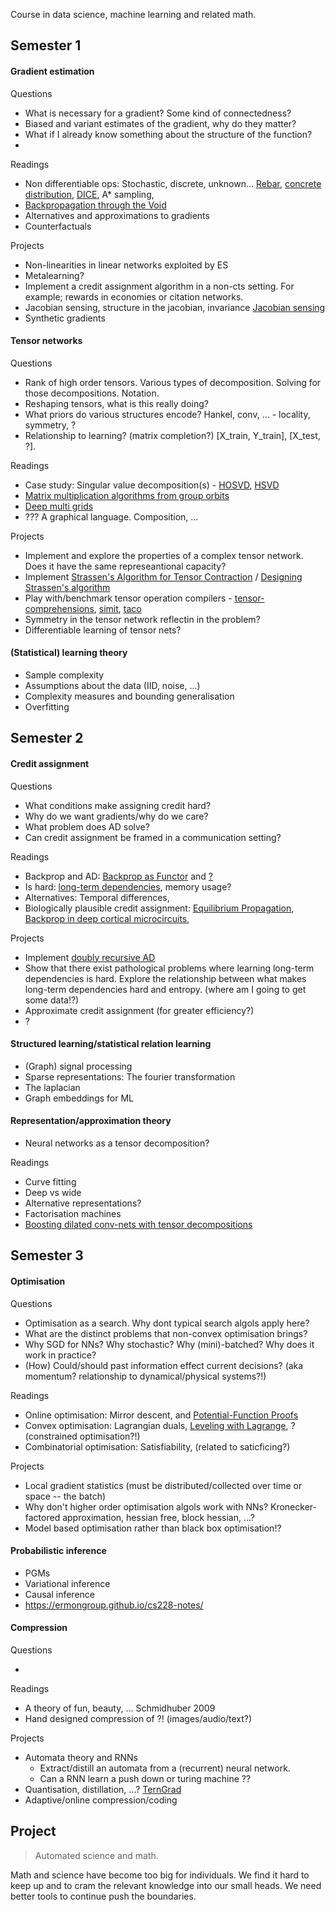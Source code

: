 Course in data science, machine learning and related math.

## Semester 1

#### Gradient estimation

Questions

* What is necessary for a gradient? Some kind of connectedness?
* Biased and variant estimates of the gradient, why do they matter?
* What if I already know something about the structure of the function?
* 

Readings

<!-- Derivation for typical SGD. Want \del L but sample from dataset to estimate the true grad -->
* Non differentiable ops: Stochastic, discrete, unknown... [Rebar](), [concrete distribution](https://arxiv.org/abs/1611.00712), [DICE](https://arxiv.org/abs/1802.05098), A\* sampling, 
* [Backpropagation through the Void](https://arxiv.org/abs/1711.00123)
* Alternatives and approximations to gradients
* Counterfactuals

Projects

* Non-linearities in linear networks exploited by ES
* Metalearning?
* Implement a credit assignment algorithm in a non-cts setting. For example; rewards in economies or citation networks.
* Jacobian sensing, structure in the jacobian, invariance [Jacobian sensing](https://papers.nips.cc/paper/7230-on-blackbox-backpropagation-and-jacobian-sensing)
* Synthetic gradients


<!-- https://blog.openai.com/nonlinear-computation-in-linear-networks/ 
http://blog.otoro.net/2017/10/29/visual-evolution-strategies/ -->

#### Tensor networks

Questions

* Rank of high order tensors. Various types of decomposition. Solving for those decompositions. Notation.
* Reshaping tensors, what is this really doing?
* What priors do various structures encode? Hankel, conv, ... - locality, symmetry, ?
* Relationship to learning? (matrix completion?) [X_train, Y_train], [X_test, ?].
<!-- * What is happening when you contract over two paths? (marginalisation of two variables?) -->

Readings

* Case study: Singular value decomposition(s) - [HOSVD](), [HSVD](http://epubs.siam.org/doi/abs/10.1137/090764189)
* [Matrix multiplication algorithms from group orbits](https://arxiv.org/abs/1612.01527)
* [Deep multi grids](https://arxiv.org/abs/1711.03825)
* []() ??? A graphical language. Composition, ...

Projects

* Implement and explore the properties of a complex tensor network. Does it have the same represeantional capacity?
* Implement [Strassen's Algorithm for Tensor Contraction](https://arxiv.org/abs/1704.03092) / [Designing Strassen's algorithm](https://arxiv.org/abs/1708.09398)
* Play with/benchmark tensor operation compilers - [tensor-comprehensions](https://research.fb.com/announcing-tensor-comprehensions/), [simit](http://simit-lang.org/tog16), [taco](http://tensor-compiler.org/)
* Symmetry in the tensor network reflectin in the problem?
* Differentiable learning of tensor nets?


#### (Statistical) learning theory

* Sample complexity
* Assumptions about the data (IID, noise, ...)
* Complexity measures and bounding generalisation
* Overfitting

## Semester 2

#### Credit assignment

Questions

* What conditions make assigning credit hard?
* Why do we want gradients/why do we care?
* What problem does AD solve?
* Can credit assignment be framed in a communication setting?
<!-- To assign credit, two things need to be, in some sense, connected. Ability to communicate feedback. -->

Readings

* Backprop and AD: [Backprop as Functor](https://arxiv.org/abs/1711.10455) and [?]()
* Is hard: [long-term dependencies](http://www.iro.umontreal.ca/~lisa/pointeurs/ieeetrnn94.pdf), memory usage?
* Alternatives: Temporal differences, 
* Biologically plausible credit assignment: [Equilibrium Propagation](), [Backprop in deep cortical microcircuits](), 

Projects

<!-- * Implement efficient graph based reverse AD (not sure about this one...) -->
* Implement [doubly recursive AD](http://dankalman.net/preprints/mmgautodiff.pdf)
* Show that there exist pathological problems where learning long-term dependencies is hard. Explore the relationship  between what makes long-term dependencies hard and entropy. (where am I going to get some data!?)
* Approximate credit assignment (for greater efficiency?)
* ?
#### Structured learning/statistical relation learning

* (Graph) signal processing
* Sparse representations: The fourier transformation
* The laplacian
* Graph embeddings for ML

#### Representation/approximation theory

* Neural networks as a tensor decomposition?

Readings

* Curve fitting
* Deep vs wide
* Alternative representations?
* Factorisation machines
* [Boosting dilated conv-nets with tensor decompositions](https://openreview.net/forum?id=S1JHhv6TW)

## Semester 3

#### Optimisation

Questions

<!-- * Is online optimisation equivalent to memory-limited optimisation? -->
* Optimisation as a search. Why dont typical search algols apply here?
* What are the distinct problems that non-convex optimisation brings?
* Why SGD for NNs? Why stochastic? Why (mini)-batched? Why does it work in practice? <!-- lack of spurious minima, ?, ... -->
* (How) Could/should past information effect current decisions? (aka momentum? relationship to dynamical/physical systems?!)
<!-- * As a dynamical system!? huh, it's possible for this to be in a limit cycle! what about bifurications based on hyperparams?) -->
<!-- * Bias and variance of gradient estimates?? -->

Readings

* Online optimisation: Mirror descent,  and [Potential-Function Proofs](https://arxiv.org/abs/1712.04581)
* Convex optimisation: Lagrangian duals, [Leveling with Lagrange](), ? (constrained optimisation?!)
* Combinatorial optimisation: Satisfiability, (related to saticficing?)
<!-- * Momentum for non-convex optimisation: [ADAM]() and its update [AMSGRAD]() (a lack of theory here, or am I just unaware?) -->
<!--* Implicit bias. Neyshabur? -->
<!-- * Time and memory complexity -->
<!-- * Natural gradient descent (using the fisher) -->

Projects

<!-- * Alternatives to SGD. ES? ADMM? CG? Newtons? Fisher?  ... -->
* Local gradient statistics (must be distributed/collected over time or space -- the batch) <!-- Why is the necessary? Pathological surfaces that make point estimates useless. Want cheap, no-bias, estimates of the gradients -->
* Why don't higher order optimisation algols work with NNs? Kronecker-factored approximation, hessian free, block hessian, ...?
* Model based optimisation rather than black box optimisation!?
<!-- What if you tried to model the entire surface you are descending?! Model based optimisation!? Although we might be optimisating a black box, that doesnt stop us from using a model of it?! -->
<!-- * Reproduce [The marginal value of adaptive gradients](https://arxiv.org/abs/1705.08292) and explore -->

#### Probabilistic inference

* PGMs
* Variational inference
* Causal inference
* https://ermongroup.github.io/cs228-notes/

#### Compression 

<!-- (and beauty) -->
<!-- What about learning PGMs -->

Questions

* 

Readings

* A theory of fun, beauty, ... Schmidhuber 2009
* Hand designed compression of ?! (images/audio/text?)


Projects

* Automata theory and RNNs
  * Extract/distill an automata from a (recurrent) neural network. 
  * Can a RNN learn a push down or turing machine ??
* Quantisation, distillation, ...? [TernGrad]()
* Adaptive/online compression/coding



## Project

> Automated science and math.

Math and science have become too big for individuals. We find it hard to keep up and to cram the relevant knowledge into our small heads. We need better tools to continue push the boundaries.

<!-- wishlist;
- online algols -- tree based frequency sketch. Efficient memory in online setting.  not optimisation, but interesting!?
- another on optimisation...
- transfer, active, meta, .. learning
- Topological data analysis, clustering, connectedness, 
-->
